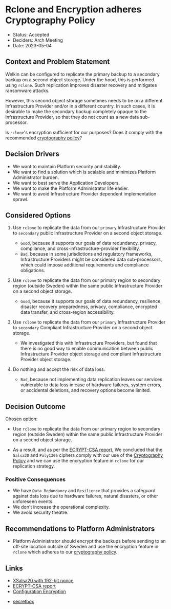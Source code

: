# Rclone and Encryption adheres Cryptography Policy

- Status: Accepted
- Deciders: Arch Meeting
- Date: 2023-05-04

## Context and Problem Statement

Welkin can be configured to replicate the primary backup to a secondary backup on a second object storage. Under the hood, this is performed using `rclone`. Such replication improves disaster recovery and mitigates ransomware attacks.

However, this second object storage sometimes needs to be on a different Infrastructure Provider and/or in a different country.
In such cases, it is desirable to make the secondary backup completely opaque to the Infrastructure Provider, so that they do not count as a new data sub-processor.

Is `rclone`'s encryption sufficient for our purposes? Does it comply with the recommended [cryptography policy](../operator-manual/cryptography.md)?

## Decision Drivers

- We want to maintain Platform security and stability.
- We want to find a solution which is scalable and minimizes Platform Administrator burden.
- We want to best serve the Application Developers.
- We want to make the Platform Administrator life easier.
- We want to avoid Infrastructure Provider dependent implementation sprawl.

## Considered Options

1. Use `rclone` to replicate the data from our `primary` Infrastructure Provider to `secondary` public Infrastructure Provider on a second object storage.

    - `Good`, because it supports our goals of data redundancy, privacy, compliance, and cross-infrastructure-provider flexibility.
    - `Bad`, because in some jurisdictions and regulatory frameworks, Infrastructure Providers might be considered data sub-processors, which could impose additional requirements and compliance obligations.

1. Use `rclone` to replicate the data from our primary region to secondary region (outside Sweden) within the same public Infrastructure Provider on a second object storage.

    - `Good`, because it supports our goals of data redundancy, resilience, disaster recovery preparedness, privacy, compliance, encrypted data transfer, and cross-region accessibility.

1. Use `rclone` to replicate the data from our `primary` Infrastructure Provider to `secondary` Compliant Infrastructure Provider on a second object storage.

    - We investigated this with Infrastructure Providers, but found that there is no good way to enable communication between public Infrastructure Provider object storage and compliant Infrastructure Provider object storage.

1. Do nothing and accept the risk of data loss.

    - `Bad`, because not implementing data replication leaves our services vulnerable to data loss in case of hardware failures, system errors, or accidental deletions, and recovery options become limited.

## Decision Outcome

Chosen option:

- Use `rclone` to replicate the data from our primary region to secondary region (outside Sweden) within the same public Infrastructure Provider on a second object storage.

- As a result, and as per the [ECRYPT-CSA report](https://ec.europa.eu/research/participants/documents/downloadPublic?documentIds=080166e5ba203b9b&appId=PPGMS), We concluded that the `Salsa20` and `Poly1305` ciphers comply with our use of the [Cryptography Policy](./../operator-manual/cryptography.md) and we can use the encryption feature in `rclone` for our replication strategy.

### Positive Consequences

- We have `Data Redundancy` and `Resilience` that provides a safeguard against data loss due to hardware failures, natural disasters, or other unforeseen events.
- We don't increase the operational complexity.
- We avoid security theatre.

## Recommendations to Platform Administrators

- Platform Administrator should encrypt the backups before sending to an off-site location outside of Sweden and use the encryption feature in `rclone` which adheres to our [cryptography policy](../operator-manual/cryptography.md).

## Links

- [XSalsa20 with 192-bit nonce](https://en.wikipedia.org/wiki/Salsa20#XSalsa20_with_192-bit_nonce)
- [ECRYPT-CSA report](https://ec.europa.eu/research/participants/documents/downloadPublic?documentIds=080166e5ba203b9b&appId=PPGMS)
- [Configuration Encryption](https://rclone.org/docs/#configuration-encryption)
<!-- vale off -->
- [secretbox](https://pkg.go.dev/golang.org/x/crypto/nacl/secretbox)
<!-- vale on -->
